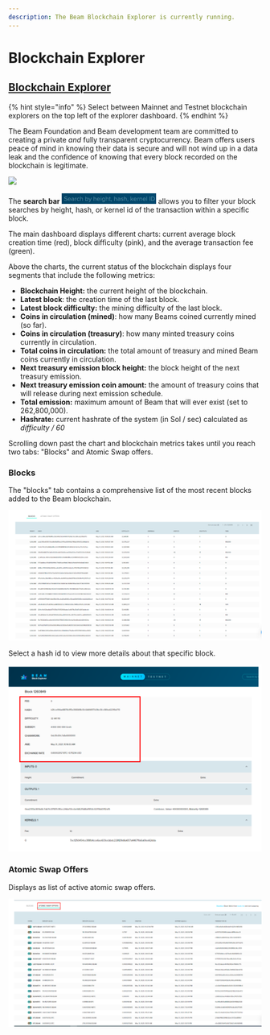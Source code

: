 ```yaml
---
description: The Beam Blockchain Explorer is currently running.
---
```


# Blockchain Explorer

## [Blockchain Explorer](https://explorer.beam.mw)

{% hint style="info" %}
Select between Mainnet and Testnet blockchain explorers on the top left of the explorer dashboard.
{% endhint %}

The Beam Foundation and Beam development team are committed to creating a private _and_ fully transparent cryptocurrency. Beam offers users peace of mind in knowing their data is secure and will not wind up in a data leak and the confidence of knowing that every block recorded on the blockchain is legitimate.&#x20;

![](.gitbook/assets/Screenshot\_193.png)

The **search bar** <img src=".gitbook/assets/Screen Shot 2021-08-16 at 5.16.09 PM.png" alt="" data-size="line"> allows you to filter your block searches by height, hash, or kernel id of the transaction within a specific block.

The main dashboard displays different charts: current average block creation time (red), block difficulty (pink), and the average transaction fee (green).

Above the charts, the current status of the blockchain displays four segments that include the following metrics:

* **Blockchain Height:** the current height of the blockchain‌.
* **Latest block**: the creation time of the last block.
* **Latest block difficulty:** the mining difficulty of the last block.
* **Coins in circulation (mined)**: how many Beams coined currently mined (so far).
* **Coins in circulation (treasury)**: how many minted treasury coins currently in circulation.
* **Total coins in circulation:** the total amount of treasury and mined Beam coins currently in circulation.
* **Next treasury emission block height:** the block height of the next treasury emission.
* **Next treasury emission coin amount:** the amount of treasury coins that will release during next emission schedule.
* **Total emission:** maximum amount of Beam that will ever exist (set to 262,800,000).
* **Hashrate:** current hashrate of the system (in Sol / sec) calculated as _difficulty / 60‌_

Scrolling down past the chart and blockchain metrics takes until you reach two tabs: "Blocks" and Atomic Swap offers.

### Blocks

The "blocks" tab contains a comprehensive list of the most recent blocks added to the Beam blockchain.

![](<.gitbook/assets/Screen Shot 2021-06-02 at 5.47.24 PM.png>)

Select a hash id to view more details about that specific block. &#x20;

![](<.gitbook/assets/Screen Shot 2021-06-02 at 5.54.28 PM.png>)

### Atomic Swap Offers

Displays as list of active atomic swap offers.

![](<.gitbook/assets/Screen Shot 2021-06-02 at 5.57.06 PM.png>)

&#x20;
